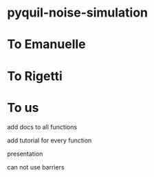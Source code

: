 # pyquil-noise-simulation

# To Emanuelle

# To Rigetti

# To us

add docs to all functions

add tutorial for every function

presentation

can not use barriers
